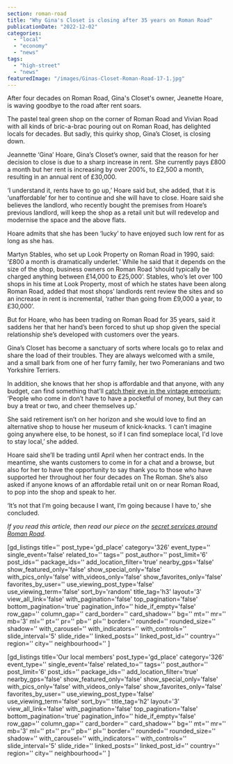 ```yaml
---
section: roman-road
title: "Why Gina's Closet is closing after 35 years on Roman Road"
publicationDate: "2022-12-02"
categories: 
  - "local"
  - "economy"
  - "news"
tags: 
  - "high-street"
  - "news"
featuredImage: "/images/Ginas-Closet-Roman-Road-17-1.jpg"
---
```


After four decades on Roman Road, Gina's Closet's owner, Jeanette Hoare, is waving goodbye to the road after rent soars.

The pastel teal green shop on the corner of Roman Road and Vivian Road with all kinds of bric-a-brac pouring out on Roman Road, has delighted locals for decades. But sadly, this quirky shop, Gina’s Closet, is closing down.

Jeannette ‘Gina’ Hoare, Gina’s Closet’s owner, said that the reason for her decision to close is due to a sharp increase in rent. She currently pays £800 a month but her rent is increasing by over 200%, to £2,500 a month, resulting in an annual rent of £30,000.

‘I understand it, rents have to go up,’ Hoare said but, she added, that it is ‘unaffordable’ for her to continue and she will have to close. Hoare said she believes the landlord, who recently bought the premises from Hoare’s previous landlord, will keep the shop as a retail unit but will redevelop and modernise the space and the above flats.

Hoare admits that she has been ‘lucky’ to have enjoyed such low rent for as long as she has. 

Martyn Stables, who set up Look Property on Roman Road in 1990, said: ‘£800 a month is dramatically underlet.’ While he said that it depends on the size of the shop, business owners on Roman Road ‘should typically be charged anything between £14,000 to £25,000’. Stables, who’s let over 100 shops in his time at Look Property, most of which he states have been along Roman Road, added that most shops’ landlords rent review the sites and so an increase in rent is incremental, ‘rather than going from £9,000 a year, to £30,000’. 

But for Hoare, who has been trading on Roman Road for 35 years, said it saddens her that her hand’s been forced to shut up shop given the special relationship she’s developed with customers over the years.  

Gina’s Closet has become a sanctuary of sorts where locals go to relax and share the load of their troubles. They are always welcomed with a smile, and a small bark from one of her furry family, her two Pomeranians and two Yorkshire Terriers. 

In addition, she knows that her shop is affordable and that anyone, with any budget, can find something that’ll [catch their eye in the vintage emporium:](https://romanroadlondon.com/ginas-closet-vintage-shop-bow/) ‘People who come in don’t have to have a pocketful of money, but they can buy a treat or two, and cheer themselves up.’

She said retirement isn’t on her horizon and she would love to find an alternative shop to house her museum of knick-knacks. ‘I can’t imagine going anywhere else, to be honest, so if I can find someplace local, I'd love to stay local,’ she added.

Hoare said she’ll be trading until April when her contract ends. In the meantime, she wants customers to come in for a chat and a browse, but also for her to have the opportunity to say thank you to those who have supported her throughout her four decades on The Roman. She’s also asked if anyone knows of an affordable retail unit on or near Roman Road, to pop into the shop and speak to her.

‘It’s not that I’m going because I want, I’m going because I have to,’ she concluded. 

_If you read this article, then read our piece on the [secret services around Roman Road](https://romanroadlondon.com/secret-services-high-street/)._

\[gd\_listings title='' post\_type='gd\_place' category='326' event\_type='' single\_event='false' related\_to='' tags='' post\_author='' post\_limit='6' post\_ids='' package\_ids='' add\_location\_filter='true' nearby\_gps='false' show\_featured\_only='false' show\_special\_only='false' with\_pics\_only='false' with\_videos\_only='false' show\_favorites\_only='false' favorites\_by\_user='' use\_viewing\_post\_type='false' use\_viewing\_term='false' sort\_by='random' title\_tag='h3' layout='3' view\_all\_link='false' with\_pagination='false' top\_pagination='false' bottom\_pagination='true' pagination\_info='' hide\_if\_empty='false' row\_gap='' column\_gap='' card\_border='' card\_shadow='' bg='' mt='' mr='' mb='3' ml='' pt='' pr='' pb='' pl='' border='' rounded='' rounded\_size='' shadow='' with\_carousel='' with\_indicators='' with\_controls='' slide\_interval='5' slide\_ride='' linked\_posts='' linked\_post\_id='' country='' region='' city='' neighbourhood='' \]

\[gd\_listings title='Our local members' post\_type='gd\_place' category='326' event\_type='' single\_event='false' related\_to='' tags='' post\_author='' post\_limit='6' post\_ids='' package\_ids='' add\_location\_filter='true' nearby\_gps='false' show\_featured\_only='false' show\_special\_only='false' with\_pics\_only='false' with\_videos\_only='false' show\_favorites\_only='false' favorites\_by\_user='' use\_viewing\_post\_type='false' use\_viewing\_term='false' sort\_by='' title\_tag='h2' layout='3' view\_all\_link='false' with\_pagination='false' top\_pagination='false' bottom\_pagination='true' pagination\_info='' hide\_if\_empty='false' row\_gap='' column\_gap='' card\_border='' card\_shadow='' bg='' mt='' mr='' mb='3' ml='' pt='' pr='' pb='' pl='' border='' rounded='' rounded\_size='' shadow='' with\_carousel='' with\_indicators='' with\_controls='' slide\_interval='5' slide\_ride='' linked\_posts='' linked\_post\_id='' country='' region='' city='' neighbourhood='' \]
